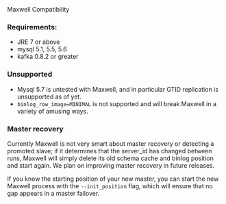 <div class="content-title">Maxwell Compatibility</div>

### Requirements:

- JRE 7 or above
- mysql 5.1, 5.5, 5.6
- kafka 0.8.2 or greater

### Unsupported

- Mysql 5.7 is untested with Maxwell, and in particular GTID replication is unsupported as of yet.
- `binlog_row_image=MINIMAL` is not supported and will break Maxwell in a variety of amusing ways.

### Master recovery

Currently Maxwell is not very smart about master recovery or detecting a promoted slave; if it determines
that the server_id has changed between runs, Maxwell will simply delete its old schema cache and binlog position
and start again.  We plan on improving master recovery in future releases.

If you know the starting position of your new master, you can start the new Maxwell process with the
`--init_position` flag, which will ensure that no gap appears in a master failover.


